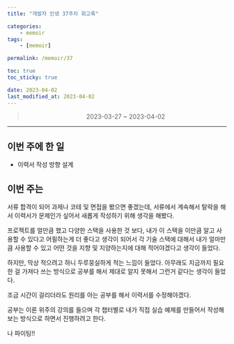 ```yaml
---
title: "개발자 인생 37주차 회고록"

categories:
    - memoir
tags:
    - [memoir]

permalink: /memoir/37

toc: true
toc_sticky: true

date: 2023-04-02
last_modified_at: 2023-04-02
---
```


> <center> 2023-03-27 ~ 2023-04-02 </center>

---

## 이번 주에 한 일

- 이력서 작성 방향 설계

## 이번 주는

서류 합격이 되어 과제나 코테 및 면접을 봤으면 좋겠는데, 서류에서 계속해서 탈락을 해서 이력서가 문제인가 싶어서 새롭게 작성하기 위해 생각을 해봤다.

프로젝트를 얼만큼 했고 다양한 스택을 사용한 것 보다, 내가 이 스택을 이만큼 알고 사용할 수 있다고 어필하는게 더 좋다고 생각이 되어서 각 기술 스택에 대해서 내가 얼마만큼 사용할 수 있고 어떤 것을 지향 및 지양하는지에 대해 적어야겠다고 생각이 들었다.

하지만, 막상 적으려고 하니 두루뭉실하게 적는 느낌이 들었다. 아무래도 지금까지 필요한 걸 가져다 쓰는 방식으로 공부를 해서 제대로 알지 못해서 그런거 같다는 생각이 들었다. 

조금 시간이 걸리더라도 원리를 아는 공부를 해서 이력서를 수정해야겠다. 

공부는 이론 위주의 강의를 들으며 각 챕터별로 내가 직접 실습 예제를 만들어서 작성해 보는 방식으로 하면서 진행하려고 한다.

나 파이팅!! 